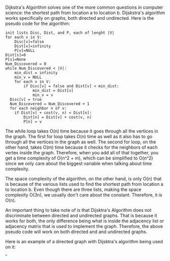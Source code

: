 <!--title={Dijkstra's Algorithm Directed graph}-->

Dijkstra's Algorithm solves one of the more common questions in computer science: the shortest path from location a to location b. Dijskstra's algorithm works specifically on graphs, both directed and undirected. Here is the pseudo code for the algorithm:

```
init lists Disc, Dist, and P, each of lenght |V|
for each v in V:
	Disc[v]=false
	Dist[v]=infinity
	P[v]=NULL
Dist[s]=0
P[s]=None
Num_Discovered = 0
while Num_Discovered < |V|:
	min_dist = infinity
	min_v = NULL
	for each v in V:
		if Disc[v] = false and Dist[v] < min_dist:
			min_dist = Dist[v]
			min_v = v
  Disc[v] = true
  Num_Discovered = Num_Discovered + 1
  for each neighbor n of v: 
  	if Dist[v] + cost(v, n) < Dist[n]:
    	Dist[n] = Dist[v] + cost(v, n)
    	P[n] = v

```

The while loop takes O(n) time because it goes through all the vertices in the graph. The first for loop takes O(n) time as well as it also has to go through all the vertices in the graph as well. The second for loop, on the other hand, takes O(m) time because it checks for the neighbors of each vertex inside the graph. Therefore, when you add all of that together, you get a time complexity of O(n^2 + m), which can be simplified to O(n^2) since we only care about the biggest variable when talking about time complexity. 

The space complexity of the algorithm, on the other hand, is only O(n) that is because of the various lists used to find the shortest path from location a to location b. Even though there are three lists, making the space complexity O(3n), we usually don't care about the constant. Therefore, it is O(n). 

An important thing to take note of is that Dijsktra's Algorithm does not discriminate between directed and undirected graphs. That is because it works for both, the only difference being what is inside the adjacency list or adjacency matrix that is used to implement the graph. Therefore, the above pseudo code will work on both directed and and undirected graphs.

Here is an example of a directed graph with Dijsktra's algorithm being used on it:

<img src="/Users/jr194/Bit Prjct/curriculum/Module4_Concepts/images/Example_1.png" style="zoom:40%;" />

